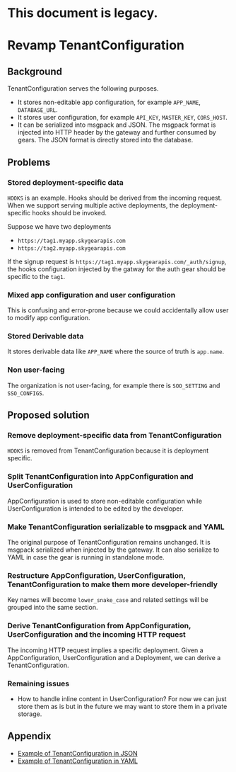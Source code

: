 # This document is legacy.

# Revamp TenantConfiguration

## Background

TenantConfiguration serves the following purposes.

- It stores non-editable app configuration, for example `APP_NAME`, `DATABASE_URL`.
- It stores user configuration, for example `API_KEY`, `MASTER_KEY`, `CORS_HOST`.
- It can be serialized into msgpack and JSON. The msgpack format is injected into HTTP header by the gateway and further consumed by gears. The JSON format is directly stored into the database.

## Problems

### Stored deployment-specific data

`HOOKS` is an example. Hooks should be derived from the incoming request. When we support serving multiple active deployments, the deployment-specific hooks should be invoked.

Suppose we have two deployments

- `https://tag1.myapp.skygearapis.com`
- `https://tag2.myapp.skygearapis.com`

If the signup request is `https://tag1.myapp.skygearapis.com/_auth/signup`, the hooks configuration injected by the gatway for the auth gear should be specific to the `tag1`.

### Mixed app configuration and user configuration

This is confusing and error-prone because we could accidentally allow user to modify app configuration.

### Stored Derivable data

It stores derivable data like `APP_NAME` where the source of truth is `app.name`.

### Non user-facing

The organization is not user-facing, for example there is `SOO_SETTING` and `SSO_CONFIGS`.

## Proposed solution

### Remove deployment-specific data from TenantConfiguration

`HOOKS` is removed from TenantConfiguration because it is deployment specific.

### Split TenantConfiguration into AppConfiguration and UserConfiguration

AppConfiguration is used to store non-editable configuration while UserConfiguration is intended to be edited by the developer.

### Make TenantConfiguration serializable to msgpack and YAML

The original purpose of TenantConfiguration remains unchanged. It is msgpack serialized when injected by the gateway. It can also serialize to YAML in case the gear is running in standalone mode.

### Restructure AppConfiguration, UserConfiguration, TenantConfiguration to make them more developer-friendly

Key names will become `lower_snake_case` and related settings will be grouped into the same section.

### Derive TenantConfiguration from AppConfiguration, UserConfiguration and the incoming HTTP request

The incoming HTTP request implies a specific deployment. Given a AppConfiguration, UserConfiguration and a Deployment, we can derive a TenantConfiguration.

### Remaining issues

- How to handle inline content in UserConfiguration? For now we can just store them as is but in the future we may want to store them in a private storage.

## Appendix

- [Example of TenantConfiguration in JSON](./tenant-config.example.json)
- [Example of TenantConfiguration in YAML](./tenant-config.example.yaml)

